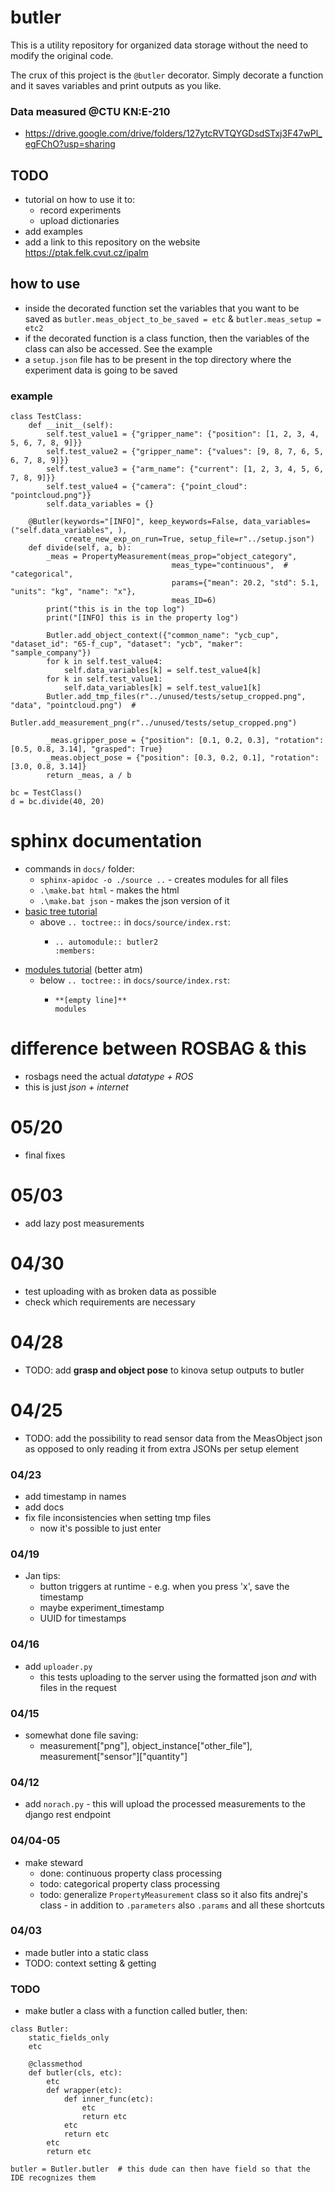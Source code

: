 # butler
This is a utility repository for organized data storage without the need to modify the original code.

The crux of this project is the `@butler` decorator. Simply decorate a function and it saves variables and print outputs as you like.


### Data measured @CTU KN:E-210
- https://drive.google.com/drive/folders/127ytcRVTQYGDsdSTxj3F47wPl_egFChO?usp=sharing

## TODO
- tutorial on how to use it to:
  - record experiments
  - upload dictionaries
- add examples
- add a link to this repository on the website https://ptak.felk.cvut.cz/ipalm

## how to use
- inside the decorated function set the variables that you want to be saved as `butler.meas_object_to_be_saved = etc` & `butler.meas_setup = etc2`
- if the decorated function is a class function, then the variables of the class can also be accessed. See the example
- a `setup.json` file has to be present in the top directory where the experiment data is going to be saved

### example
```
class TestClass:
    def __init__(self):
        self.test_value1 = {"gripper_name": {"position": [1, 2, 3, 4, 5, 6, 7, 8, 9]}}
        self.test_value2 = {"gripper_name": {"values": [9, 8, 7, 6, 5, 6, 7, 8, 9]}}
        self.test_value3 = {"arm_name": {"current": [1, 2, 3, 4, 5, 6, 7, 8, 9]}}
        self.test_value4 = {"camera": {"point_cloud": "pointcloud.png"}}
        self.data_variables = {}

    @Butler(keywords="[INFO]", keep_keywords=False, data_variables=("self.data_variables", ),
            create_new_exp_on_run=True, setup_file=r"../setup.json")
    def divide(self, a, b):
        _meas = PropertyMeasurement(meas_prop="object_category",
                                    meas_type="continuous",  # "categorical",
                                    params={"mean": 20.2, "std": 5.1, "units": "kg", "name": "x"},
                                    meas_ID=6)
        print("this is in the top log")
        print("[INFO] this is in the property log")

        Butler.add_object_context({"common_name": "ycb_cup", "dataset_id": "65-f_cup", "dataset": "ycb", "maker": "sample_company"})
        for k in self.test_value4:
            self.data_variables[k] = self.test_value4[k]
        for k in self.test_value1:
            self.data_variables[k] = self.test_value1[k]
        Butler.add_tmp_files(r"../unused/tests/setup_cropped.png", "data", "pointcloud.png")  # 
        Butler.add_measurement_png(r"../unused/tests/setup_cropped.png")

        _meas.gripper_pose = {"position": [0.1, 0.2, 0.3], "rotation": [0.5, 0.8, 3.14], "grasped": True}
        _meas.object_pose = {"position": [0.3, 0.2, 0.1], "rotation": [3.0, 0.8, 3.14]}
        return _meas, a / b

bc = TestClass()
d = bc.divide(40, 20)
```

# sphinx documentation
- commands in `docs/` folder:
  - `sphinx-apidoc -o ./source ..` - creates modules for all files
  - `.\make.bat html` - makes the html
  - `.\make.bat json` - makes the json version of it
- [basic tree tutorial](https://eikonomega.medium.com/getting-started-with-sphinx-autodoc-part-1-2cebbbca5365)
  - above `.. toctree::` in `docs/source/index.rst`:
    - ```
      .. automodule:: butler2
      :members:
      ```
- [modules tutorial](https://www.youtube.com/watch?v=b4iFyrLQQh4) (better atm)
  - below `.. toctree::` in `docs/source/index.rst`:
    - ```
      **[empty line]**
      modules
      ```


# difference between ROSBAG & this
- rosbags need the actual *datatype + ROS*
- this is just *json + internet*

# 05/20
- final fixes

# 05/03
- add lazy post measurements

# 04/30
- test uploading with as broken data as possible
- check which requirements are necessary

# 04/28
- TODO: add **grasp and object pose** to kinova setup outputs to butler

# 04/25
- TODO: add the possibility to read sensor data from the MeasObject json as opposed to only reading it from extra JSONs per setup element

### 04/23
- add timestamp in names
- add docs
- fix file inconsistencies when setting tmp files
  - now it's possible to just enter

### 04/19
- Jan tips:
  - button triggers at runtime - e.g. when you press 'x', save the timestamp
  - maybe experiment_timestamp
  - UUID for timestamps

### 04/16
- add `uploader.py`
  - this tests uploading to the server using the formatted json *and* with files in the request

### 04/15
- somewhat done file saving:
  - measurement["png"], object\_instance["other\_file"], measurement["sensor"]["quantity"] 

### 04/12
- add `norach.py` - this will upload the processed measurements to the django rest endpoint

### 04/04-05
- make steward
  - done: continuous property class processing
  - todo: categorical property class processing
  - todo: generalize `PropertyMeasurement` class so it also fits andrej's class - in addition to `.parameters` also `.params` and all these shortcuts

### 04/03
- made butler into a static class
- TODO: context setting & getting

### TODO
- make butler a class with a function called butler, then:
```
class Butler:
    static_fields_only
    etc
    
    @classmethod
    def butler(cls, etc):
        etc
        def wrapper(etc):
            def inner_func(etc):
                etc
                return etc
            etc
            return etc
        etc
        return etc

butler = Butler.butler  # this dude can then have field so that the IDE recognizes them
```



